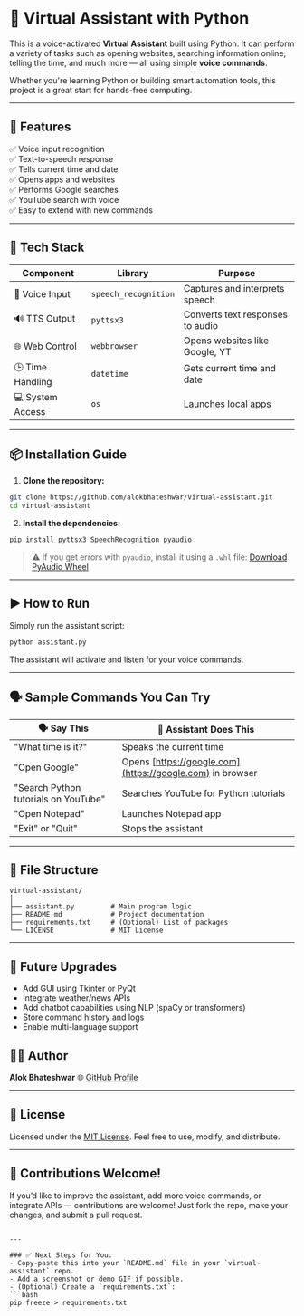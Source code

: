
# 🧠 Virtual Assistant with Python

This is a voice-activated **Virtual Assistant** built using Python. It can perform a variety of tasks such as opening websites, searching information online, telling the time, and much more — all using simple **voice commands**.

Whether you're learning Python or building smart automation tools, this project is a great start for hands-free computing.

---

## 📌 Features

✅ Voice input recognition  
✅ Text-to-speech response  
✅ Tells current time and date  
✅ Opens apps and websites  
✅ Performs Google searches  
✅ YouTube search with voice  
✅ Easy to extend with new commands

---

## 🧰 Tech Stack

| Component         | Library              | Purpose                          |
|------------------|----------------------|----------------------------------|
| 🎤 Voice Input    | `speech_recognition` | Captures and interprets speech   |
| 🔊 TTS Output     | `pyttsx3`            | Converts text responses to audio |
| 🌐 Web Control    | `webbrowser`         | Opens websites like Google, YT   |
| 🕒 Time Handling  | `datetime`           | Gets current time and date       |
| 💻 System Access | `os`                 | Launches local apps              |

---

## 📦 Installation Guide

1. **Clone the repository:**
```bash
git clone https://github.com/alokbhateshwar/virtual-assistant.git
cd virtual-assistant
````

2. **Install the dependencies:**

```bash
pip install pyttsx3 SpeechRecognition pyaudio
```

> ⚠️ If you get errors with `pyaudio`, install it using a `.whl` file:
> [Download PyAudio Wheel](https://www.lfd.uci.edu/~gohlke/pythonlibs/#pyaudio)

---

## ▶️ How to Run

Simply run the assistant script:

```bash
python assistant.py
```

The assistant will activate and listen for your voice commands.

---

## 🗣️ Sample Commands You Can Try

| 🗣️ Say This                         | 🤖 Assistant Does This                                    |
| ------------------------------------ | --------------------------------------------------------- |
| "What time is it?"                   | Speaks the current time                                   |
| "Open Google"                        | Opens [https://google.com](https://google.com) in browser |
| "Search Python tutorials on YouTube" | Searches YouTube for Python tutorials                     |
| "Open Notepad"                       | Launches Notepad app                                      |
| "Exit" or "Quit"                     | Stops the assistant                                       |

---

## 🧩 File Structure

```
virtual-assistant/
│
├── assistant.py         # Main program logic
├── README.md            # Project documentation
├── requirements.txt     # (Optional) List of packages
└── LICENSE              # MIT License
```

---

## 🌟 Future Upgrades

* Add GUI using Tkinter or PyQt
* Integrate weather/news APIs
* Add chatbot capabilities using NLP (spaCy or transformers)
* Store command history and logs
* Enable multi-language support


## 🧑‍💻 Author

**Alok Bhateshwar**
🌐 [GitHub Profile](https://github.com/alokbhateshwar)

---

## 📄 License

Licensed under the [MIT License](LICENSE). Feel free to use, modify, and distribute.

---

## 🙌 Contributions Welcome!

If you’d like to improve the assistant, add more voice commands, or integrate APIs — contributions are welcome! Just fork the repo, make your changes, and submit a pull request.

````

---

### ✅ Next Steps for You:
- Copy-paste this into your `README.md` file in your `virtual-assistant` repo.
- Add a screenshot or demo GIF if possible.
- (Optional) Create a `requirements.txt`:
```bash
pip freeze > requirements.txt
